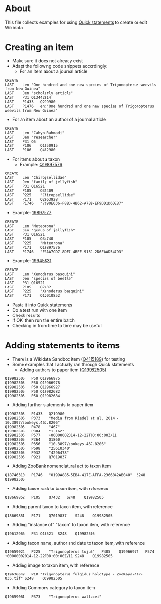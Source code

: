 # About
This file collects examples for using [Quick statements](http://tools.wmflabs.org/wikidata-todo/quick_statements.php) to create or edit Wikidata.

# Creating an item
* Make sure it does not already exist
* Adapt the following code snippets accordingly:
   * For an item about a journal article
```
CREATE
LAST	Len	"One hundred and one new species of Trigonopterus weevils from New Guinea"
LAST	Den	"scholarly article"
LAST	P31	Q13442814
LAST	P1433	Q219980
LAST	P1476	en:"One hundred and one new species of Trigonopterus weevils from New Guinea"
```
   * For an item about an author of a journal article
```
CREATE
LAST	Len	"Cahyo Rahmadi"
LAST	Den	"researcher"
LAST	P31	Q5
LAST	P106	Q1650915
LAST	P106	Q482980
```
   * For items about a taxon
     * Example: [Q19897576](https://www.wikidata.org/wiki/Q19897576)
```
CREATE
LAST	Len	"Chiropsellidae"
LAST	Den	"family of jellyfish"
LAST	P31	Q16521
LAST	P105	Q35409
LAST	P225	"Chiropsellidae"
LAST	P171	Q2963928
LAST	P1746	"7690E036-F8BD-4B62-A7BB-EF9DD1D6DE87"
```

   * Example: [19897577](https://www.wikidata.org/wiki/19897577)
```
CREATE
LAST	Len	"Meteorona"
LAST	Den	"genus of jellyfish"
LAST	P31	Q16521
LAST	P105	Q34740
LAST	P225	"Meteorona"
LAST	P171	Q19897576
LAST	P1746	"E3AA7CD7-8DE7-4BEE-9151-2D6EAAD54793"
```

   * Example: [19945831](https://www.wikidata.org/wiki/19945831)
```
CREATE
LAST	Len	"Xenoderus basquini"
LAST	Den	"species of beetle"
LAST	P31	Q16521
LAST	P105	Q7432
LAST	P225	"Xenoderus basquini"
LAST	P171	Q12010852
```

* Paste it into Quick statements
* Do a test run with one item
* Check results
* If OK, then run the entire batch
* Checking in from time to time may be useful

# Adding statements to items
* There is a Wikidata Sandbox item ([Q4115189](https://www.wikidata.org/wiki/Q4115189)) for testing
* Some examples that I actually ran through Quick statements
   * Adding authors to paper item ([Q19982505](https://www.wikidata.org/wiki/Q19982505))
```
Q19982505	P50	Q19966975
Q19982505	P50	Q19966978
Q19982505	P50	Q19966927
Q19982505	P50	Q19982682
Q19982505	P50	Q19982684
```
   * Adding further statements to paper item
```
Q19982505	P1433	Q219980
Q19982505	P373	"Media from Riedel et al. 2014 - 10.3897/zookeys.467.8206"
Q19982505	P478	"467"
Q19982505	P304	"1-162"
Q19982505	P577	+00000002014-12-22T00:00:00Z/11
Q19982505	P364	Q1860
Q19982505	P356	"10.3897/zookeys.467.8206"
Q19982505	P698	"25610340"
Q19982505	P932	"4296478"
Q19982505	P921	Q7019837
```
   * Adding ZooBank nomenclatural act to taxon item
```
Q18746310	P1746	"0199A885-5EB4-417E-AFFA-2366842AB040"	S248	Q19982505
```
   * Adding taxon rank to taxon item, with reference
```
Q18669852	P105	Q7432	S248	Q19982505
```
   * Adding parent taxon to taxon item, with reference
```
Q18669851	P171	Q7019837	S248	Q19982505
```
   * Adding "instance of" "taxon" to taxon item, with reference
```
Q19612966	P31	Q16521	S248	Q19982505
```
   * Adding taxon name, author and date to taxon item, with reference
```
Q19659024	P225	"Trigonopterus tujuh"	P405	Q19966975	P574	+00000002014-12-22T00:00:00Z/11	S248	Q19982505
```
   * Adding image to taxon item, with reference
```
Q19636648	P18	"Trigonopterus fulgidus holotype - ZooKeys-467-035.tif"	S248	Q19982505
```
   * Adding Commons category to taxon item
```
Q19659061	P373	"Trigonopterus wallacei"
```
